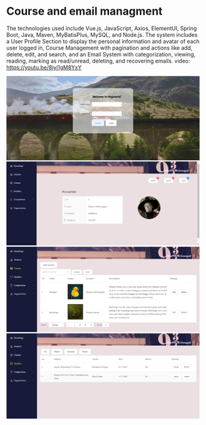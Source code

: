 # Course and email managment
The technologies used include Vue.js, JavaScript, Axios, ElementUI, Spring Boot, Java, Maven, MyBatisPlus, MySQL, and Node.js. The system includes a User Profile Section to display the personal information and avatar of each user logged in, Course Management with pagination and actions like add, delete, edit, and search, and an Email System with categorization, viewing, reading, marking as read/unread, deleting, and recovering emails.
video: https://youtu.be/8iyi1gM8YxY

![login](https://github.com/NoraYang910/student_app/blob/master/login.jpg)
![home](https://github.com/NoraYang910/student_app/blob/master/home.jpg)
![course](https://github.com/NoraYang910/student_app/blob/master/course.jpg)
![email](https://github.com/NoraYang910/student_app/blob/master/email.jpg)
